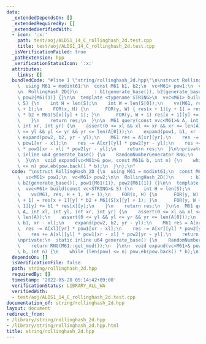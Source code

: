 ```yaml
---
data:
  _extendedDependsOn: []
  _extendedRequiredBy: []
  _extendedVerifiedWith:
  - icon: ':x:'
    path: test/aoj/ALDS1_14_C_rollinghash_2d.test.cpp
    title: test/aoj/ALDS1_14_C_rollinghash_2d.test.cpp
  _isVerificationFailed: true
  _pathExtension: hpp
  _verificationStatusIcon: ':x:'
  attributes:
    links: []
  bundledCode: "#line 1 \"string/rollinghash_2d.hpp\"\n\nstruct RollingHash_2D {\n\
    \  using M61 = modint61;\n  const M61 b1, b2;\n  vc<M61> pow1;\n  vc<M61> pow2;\n\
    \n  RollingHash_2D()\n      : b1(generate_base()), b2(generate_base()), pow1{M61(1)},\
    \ pow2{M61(1)} {}\n\n  template <typename STRING>\n  vvc<M61> build(const vc<STRING>&\
    \ S) {\n    int H = len(S);\n    int W = len(S[0]);\n    vv(M61, res, H + 1, W\
    \ + 1);\n    FOR(x, H) {\n      FOR(y, W) { res[x + 1][y + 1] = res[x + 1][y]\
    \ * b2 + M61(S[x][y] + 1); }\n      FOR(y, W + 1) res[x + 1][y] += b1 * res[x][y];\n\
    \    }\n    return res;\n  }\n\n  M61 query(const vvc<M61>& A, int xl, int yl,\
    \ int xr, int yr) {\n    assert(0 <= xl && xl <= xr && xr <= len(A));\n    assert(0\
    \ <= yl && yl <= yr && yr <= len(A[0]));\n    expand(pow1, b1, xr - xl);\n   \
    \ expand(pow2, b2, yr - yl);\n    M61 res = A[xr][yr];\n    res -= A[xl][yr] *\
    \ pow1[xr - xl];\n    res -= A[xr][yl] * pow2[yr - yl];\n    res += A[xl][yl]\
    \ * pow1[xr - xl] * pow2[yr - yl];\n    return res;\n  }\n\nprivate:\n  static\
    \ inline u64 generate_base() {\n    RandomNumberGenerator RNG;\n    return RNG(M61::get_mod());\n\
    \  }\n\n  void expand(vc<M61>& pow, const M61& b, int n) {\n    while (len(pow)\
    \ <= n) pow.eb(pow.back() * b);\n  }\n};\n"
  code: "\nstruct RollingHash_2D {\n  using M61 = modint61;\n  const M61 b1, b2;\n\
    \  vc<M61> pow1;\n  vc<M61> pow2;\n\n  RollingHash_2D()\n      : b1(generate_base()),\
    \ b2(generate_base()), pow1{M61(1)}, pow2{M61(1)} {}\n\n  template <typename STRING>\n\
    \  vvc<M61> build(const vc<STRING>& S) {\n    int H = len(S);\n    int W = len(S[0]);\n\
    \    vv(M61, res, H + 1, W + 1);\n    FOR(x, H) {\n      FOR(y, W) { res[x + 1][y\
    \ + 1] = res[x + 1][y] * b2 + M61(S[x][y] + 1); }\n      FOR(y, W + 1) res[x +\
    \ 1][y] += b1 * res[x][y];\n    }\n    return res;\n  }\n\n  M61 query(const vvc<M61>&\
    \ A, int xl, int yl, int xr, int yr) {\n    assert(0 <= xl && xl <= xr && xr <=\
    \ len(A));\n    assert(0 <= yl && yl <= yr && yr <= len(A[0]));\n    expand(pow1,\
    \ b1, xr - xl);\n    expand(pow2, b2, yr - yl);\n    M61 res = A[xr][yr];\n  \
    \  res -= A[xl][yr] * pow1[xr - xl];\n    res -= A[xr][yl] * pow2[yr - yl];\n\
    \    res += A[xl][yl] * pow1[xr - xl] * pow2[yr - yl];\n    return res;\n  }\n\
    \nprivate:\n  static inline u64 generate_base() {\n    RandomNumberGenerator RNG;\n\
    \    return RNG(M61::get_mod());\n  }\n\n  void expand(vc<M61>& pow, const M61&\
    \ b, int n) {\n    while (len(pow) <= n) pow.eb(pow.back() * b);\n  }\n};"
  dependsOn: []
  isVerificationFile: false
  path: string/rollinghash_2d.hpp
  requiredBy: []
  timestamp: '2022-05-28 05:14:42+09:00'
  verificationStatus: LIBRARY_ALL_WA
  verifiedWith:
  - test/aoj/ALDS1_14_C_rollinghash_2d.test.cpp
documentation_of: string/rollinghash_2d.hpp
layout: document
redirect_from:
- /library/string/rollinghash_2d.hpp
- /library/string/rollinghash_2d.hpp.html
title: string/rollinghash_2d.hpp
---
```

